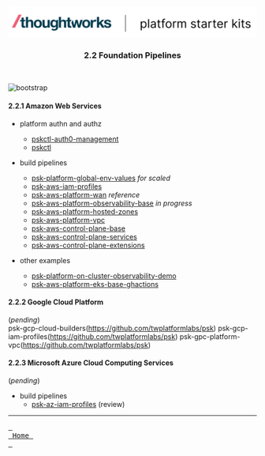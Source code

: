 <div align="center">
	<p>
		<img alt="Thoughtworks Logo" src="https://raw.githubusercontent.com/twplatformlabs/static/master/psk_banner.png" width=800 />
	</p>
  <h3>2.2 Foundation Pipelines</h3>
</div>
<br />

![bootstrap](https://img.shields.io/badge/document-EarlyDraft-yellow.svg?style=for-the-badge&logo=markdown)   

#### 2.2.1 Amazon Web Services

* platform authn and authz 
  * [pskctl-auth0-management](https://github.com/twplatformlabs/pskctl-auth0-managment)  
  * [pskctl](https://github.com/twplatformlabs/pskctl)  

* build pipelines  
  * [psk-platform-global-env-values](https://github.com/twplatformlabs/psk-platform-global-env-values) _for scaled_
  * [psk-aws-iam-profiles](https://github.com/twplatformlabs/psk-aws-iam-profiles)
  * [psk-aws-platform-wan](https://github.com/twplatformlabs/psk-aws-platform-wan) _reference_
  * [psk-aws-platform-observability-base](https://github.com/twplatformlabs/psk-aws-platform-observability-base) _in progress_
  * [psk-aws-platform-hosted-zones](https://github.com/twplatformlabs/psk-aws-platform-hosted-zones)  
  * [psk-aws-platform-vpc](https://github.com/twplatformlabs/psk-aws-platform-vpc)
  * [psk-aws-control-plane-base](https://github.com/twplatformlabs/psk-aws-control-plane-base)
  * [psk-aws-control-plane-services](https://github.com/twplatformlabs/psk-aws-control-plane-services)
  * [psk-aws-control-plane-extensions](https://github.com/twplatformlabs/psk-aws-control-plane-extensions)
 
* other examples
  * [psk-platform-on-cluster-observability-demo](https://github.com/twplatformlabs/psk-platform-on-cluster-observability-dem)
  * [psk-aws-platform-eks-base-ghactions](https://github.com/twplatformlabs/psk-aws-platform-eks-base-ghactions)
 
#### 2.2.2 Google Cloud Platform

(_pending_)  
psk-gcp-cloud-builders(https://github.com/twplatformlabs/psk)
psk-gcp-iam-profiles(https://github.com/twplatformlabs/psk)
psk-gpc-platform-vpc(https://github.com/twplatformlabs/psk)

#### 2.2.3 Microsoft Azure Cloud Computing Services

(_pending_)  

* build pipelines
  * [psk-az-iam-profiles](https://github.com/twplatformlabs/psk-az-iam-profiles)  (review)

<hr>  

[<kbd> <br> Home <br> </kbd>](../README.md)
